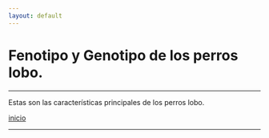 ```yaml
---
layout: default
---
```


# Fenotipo y Genotipo de los perros lobo.
***
Estas son las características principales de los perros lobo.

[inicio](./)

***
